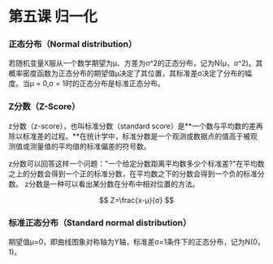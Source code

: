 # 第五课 归一化



### 正态分布（Normal distribution）

若随机变量X服从一个数学期望为μ、方差为σ^2的正态分布，记为N(μ，σ^2)。其概率密度函数为正态分布的期望值μ决定了其位置，其标准差σ决定了分布的幅度。当μ = 0,σ = 1时的正态分布是标准正态分布。



### Z分数（Z-Score）

z分数（z-score），也叫标准分数（standard score）是**一个数与平均数的差再除以标准差的过程。**在统计学中，标准分数是一个观测或数据点的值高于被观测值或测量值的平均值的标准偏差的符号数。

z分数可以回答这样一个问题："一个给定分数距离平均数多少个标准差?"在平均数之上的分数会得到一个正的标准分数，在平均数之下的分数会得到一个负的标准分数。 z分数是一种可以看出某分数在分布中相对位置的方法。


$$
Z=\frac{x-μ}{σ}
$$

### 标准正态分布（Standard normal distribution）

期望值μ=0，即曲线图象对称轴为Y轴，标准差σ=1条件下的正态分布，记为N(0，1)。